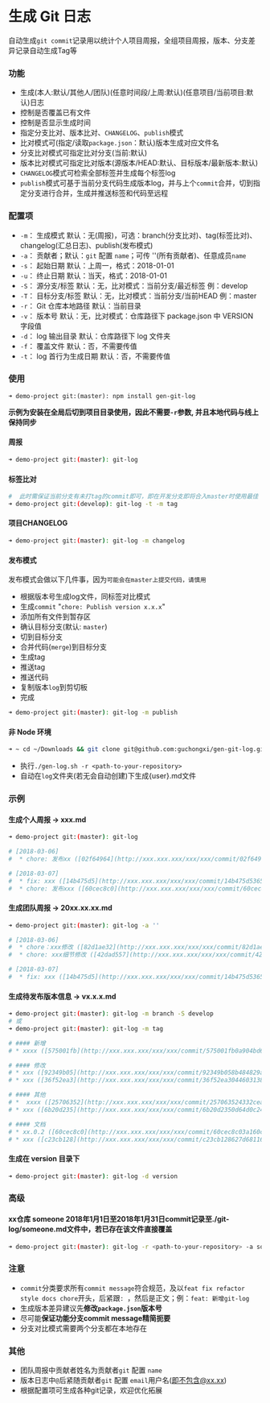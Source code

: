 # 生成 Git 日志
自动生成`git commit`记录用以统计个人项目周报，全组项目周报，版本、分支差异记录自动生成Tag等

### 功能
  * 生成(本人:默认/其他人/团队)(任意时间段/上周:默认)(任意项目/当前项目:默认)日志
  * 控制是否覆盖已有文件
  * 控制是否显示生成时间
  * 指定分支比对、版本比对、`CHANGELOG`、`publish`模式
  * 比对模式可(指定/读取`package.json`：默认)版本生成对应文件名
  * 分支比对模式可指定比对分支(当前:默认)
  * 版本比对模式可指定比对版本(源版本/HEAD:默认、目标版本/最新版本:默认)
  * `CHANGELOG`模式可检索全部标签并生成每个标签log
  * `publish`模式可基于当前分支代码生成版本log，并与上个`commit`合并，切到指定分支进行合并，生成并推送标签和代码至远程

### 配置项
  * `-m`： 生成模式  默认：无(周报)，可选：branch(分支比对)、tag(标签比对)、changelog(汇总日志)、publish(发布模式)
  * `-a`： 贡献者；默认：`git` 配置 `name`；可传 ''(所有贡献者)、任意成员`name`
  * `-s`： 起始日期  默认：上周一，格式：2018-01-01
  * `-u`： 终止日期  默认：当天，格式：2018-01-01
  * `-S`： 源分支/标签 默认：无，比对模式：当前分支/最近标签 例：develop
  * `-T`： 目标分支/标签 默认：无，比对模式：当前分支/当前HEAD 例：master
  * `-r`： Git 仓库本地路径  默认：当前目录
  * `-v`： 版本号  默认：无，比对模式：仓库路径下 package.json 中 VERSION 字段值
  * `-d`： log 输出目录 默认：仓库路径下 log 文件夹
  * `-f`： 覆盖文件  默认：否，不需要传值
  * `-t`： log 首行为生成日期  默认：否，不需要传值

### 使用
```
➜ demo-project git:(master): npm install gen-git-log
```
**示例为安装在全局后切到项目目录使用，因此不需要`-r`参数, 并且本地代码与线上保持同步**
#### 周报
```bash
➜ demo-project git:(master): git-log
```
 #### 标签比对
 ```bash
#  此时需保证当前分支有未打tag的commit即可，即在开发分支即将合入master时使用最佳
➜ demo-project git:(develop): git-log -t -m tag
 ```
#### 项目CHANGELOG
```bash
➜ demo-project git:(master): git-log -m changelog
```
#### 发布模式
发布模式会做以下几件事，因为`可能会在master上提交代码，请慎用`
* 根据版本号生成log文件，同标签对比模式
* 生成`commit` "`chore: Publish version x.x.x`"
* 添加所有文件到暂存区
* 确认目标分支(默认: `master`)
* 切到目标分支
* 合并代码(`merge`)到目标分支
* 生成tag
* 推送tag
* 推送代码
* 复制版本`log`到剪切板
* 完成
```bash
➜ demo-project git:(master): git-log -m publish
```

 #### 非 Node 环境
```bash
➜ ~ cd ~/Downloads && git clone git@github.com:guchongxi/gen-git-log.git && ./gen-git-log && chmod +x gen-log.sh
```

 * 执行`./gen-log.sh -r <path-to-your-repository>`
 * 自动在`log`文件夹(若无会自动创建)下生成{user}.md文件

### 示例
#### 生成个人周报  ->  xxx.md
```bash
➜ demo-project git:(master): git-log

# [2018-03-06]
#  * chore: 发布xx ([02f64964](http://xxx.xxx.xxx/xxx/xxx/commit/02f64964de959931074a253ed0ba185d96704c3d))  - 26 hours ago

# [2018-03-07]
#  * fix: xxx ([14b475d5](http://xxx.xxx.xxx/xxx/xxx/commit/14b475d53655f14a1be3cb51fc24f372dfc4be79))  - 13 hours ago
#  * chore: 发布xxx ([60cec8c0](http://xxx.xxx.xxx/xxx/xxx/commit/60cec8c03a160cc43063e16331e462401ea6390b))  - 4 hours ago
```

#### 生成团队周报  ->  20xx.xx.xx.md
```bash
➜ demo-project git:(master): git-log -a ''

# [2018-03-06]
#  * chore：xxx修改 ([82d1ae32](http://xxx.xxx.xxx/xxx/xxx/commit/82d1ae3224e4787660429d7ecad02b6d1b2f9387))  <xxx>
#  * chore: xxx细节修改 ([42dad557](http://xxx.xxx.xxx/xxx/xxx/commit/42dad557fd9a766c82ad4563c36d6f9ce520cd9f))  <xxx>

# [2018-03-07]
#  * fix: xxx ([14b475d5](http://xxx.xxx.xxx/xxx/xxx/commit/14b475d53655f14a1be3cb51fc24f372dfc4be79))  <oo>
```

#### 生成待发布版本信息 ->  vx.x.x.md
```bash
➜ demo-project git:(master): git-log -m branch -S develop
# 或
➜ demo-project git:(master): git-log -m tag

# #### 新增
# * xxxx ([575001fb](http://xxx.xxx.xxx/xxx/xxx/commit/575001fb0a904bd6b900da9afbd6da28fb8aea05))  @xxx

# #### 修改
# * xxx ([92349b05](http://xxx.xxx.xxx/xxx/xxx/commit/92349b058b484829ae36d12e2f1d57251f2fa6a3))  @ooo
# * xxx ([36f52ea3](http://xxx.xxx.xxx/xxx/xxx/commit/36f52ea30446031387f449dd504c8cf5fd7dd7dd))  @ooo

# #### 其他
# *  xxxx ([25706352](http://xxx.xxx.xxx/xxx/xxx/commit/257063524332cea17351dfa5a1a2fac602a980da))  @ooo
# * xxx ([6b20d235](http://xxx.xxx.xxx/xxx/xxx/commit/6b20d2350d64d0c2483d758449ad7723536eb9a8))  @ooo

# #### 文档
# * xx.0.2 ([60cec8c0](http://xxx.xxx.xxx/xxx/xxx/commit/60cec8c03a160cc43063e16331e462401ea6390b))  @ooo
# * xxx ([c23cb128](http://xxx.xxx.xxx/xxx/xxx/commit/c23cb128627d6811688b34dc2b7ea87ce6b515cb))  @ooo
```

#### 生成在 version 目录下
```bash
➜ demo-project git:(master): git-log -d version
```

### 高级
#### xx仓库 someone 2018年1月1日至2018年1月31日commit记录至./git-log/someone.md文件中，若已存在该文件直接覆盖
```bash
➜ demo-project git:(master): git-log -r <path-to-your-repository> -a someone -s 2018-01-01 -u 2018-01-31 -d git-log -f
```
### 注意
 * `commit`分类要求所有`commit message`符合规范，及以`feat fix refactor style docs chore`开头，后紧跟`: `，然后是正文；例：`feat: 新增git-log`
 * 生成版本差异建议先**修改`package.json`版本号**
 * 尽可能**保证功能分支commit message精简扼要**
 * 分支对比模式需要两个分支都在本地存在

### 其他
* 团队周报中贡献者姓名为贡献者`git` 配置 `name`
* 版本日志中`@`后紧随贡献者`git` 配置 `email`用户名(即不包含@xx.xx)
* 根据配置项可生成各种git记录，欢迎优化拓展
